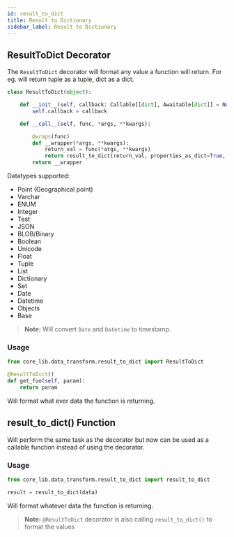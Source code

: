 ```yaml
---
id: result_to_dict
title: Result to Dictionary
sidebar_label: Result to Dictionary
---
```

## ResultToDict Decorator

The `ResultToDict` decorator will format any value a function will return.
For eg. will return tuple as a tuple, dict as a dict.

```python
class ResultToDict(object):

    def __init__(self, callback: Callable[[dict], Awaitable[dict]] = None):
        self.callback = callback

    def __call__(self, func, *args, **kwargs):

        @wraps(func)
        def __wrapper(*args, **kwargs):
            return_val = func(*args, **kwargs)
            return result_to_dict(return_val, properties_as_dict=True, callback=self.callback)
        return __wrapper

```

Datatypes supported:

 - Point (Geographical point)
 - Varchar
 - ENUM
 - Integer
 - Test
 - JSON
 - BLOB/Binary
 - Boolean
 - Unicode
 - Float
 - Tuple
 - List
 - Dictionary
 - Set
 - Date
 - Datetime
 - Objects
 - Base
 > **Note:** Will convert `Date` and `Datetime` to timestamp.
 
### Usage
```python
from core_lib.data_transform.result_to_dict import ResultToDict

@ResultToDict()
def get_foo(self, param):
    return param
```
Will format what ever data the function is returning.

## result_to_dict() Function
Will perform the same task as the decorator but now can be used as a callable function instead of using the decorator.


 
### Usage
```python
from core_lib.data_transform.result_to_dict import result_to_dict

result = result_to_dict(data)
```
Will format whatever data the function is returning.

> **Note:** `@ResultToDict` decorator is also calling `result_to_dict()` to format the values
